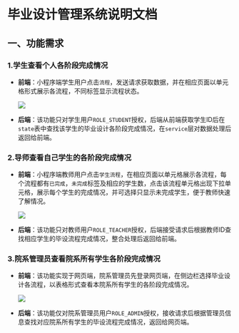 # 毕业设计管理系统说明文档

## 一、功能需求

### 1.学生查看个人各阶段完成情况
+ **前端**：小程序端学生用户点击`流程`，发送请求获取数据，并在相应页面以单元格形式展示各流程，不同标签显示流程状态。

    ![](http://cdn.mc.huluxia.net/g4/M00/37/31/rBAAdl9UzUyAJBImAADC5zf8muA693.png)

+ **后端**：该功能只对学生用户`ROLE_STUDENT`授权，后端从前端获取学生ID后在`state`表中查找该学生的毕业设计各阶段完成情况，在`service`层对数据处理后返回给前端。

### 2.导师查看自己学生的各阶段完成情况
+ **前端**：小程序端教师用户点击`学生流程`，在相应页面以单元格展示各流程，每个流程都有`已完成`，`未完成`标签及相应的学生数，点击该流程单元格出现下拉单元格，展示每个学生的完成情况，并可选择只显示未完成学生，便于教师快速了解情况。

    ![](http://cdn.mc.huluxia.net/g4/M00/37/31/rBAAdl9UzVuAJljFAADvzVZx8zg198.png)

+ **后端**：该功能只对教师用户`ROLE_TEACHER`授权，后端接受请求后根据教师ID查找相应学生的毕设流程完成情况，整合处理后返回给前端。

### 3.院系管理员查看院系所有学生各阶段完成情况
+ **前端**：该功能实现于网页端，院系管理员先登录网页端，在侧边栏选择毕业设计各流程，以表格形式查看本院系所有学生的各阶段完成情况。

    ![](http://cdn.mc.huluxia.net/g4/M02/37/30/rBAAdl9UzLyAJWiGAACd0-bZ9bA254.png)

+ **后端**：该功能仅对院系管理员用户`ROLE_ADMIN`授权，接收请求后根据管理员信息查找对应院系所有学生的毕设流程完成情况，返回给网页端。
